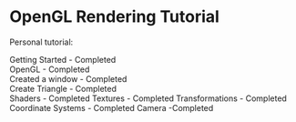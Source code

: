 # OpenGL Rendering Tutorial
  
Personal tutorial:  
  
Getting Started - Completed  
OpenGL - Completed  
Created a window - Completed  
Create Triangle - Completed  
Shaders - Completed
Textures - Completed
Transformations - Completed
Coordinate Systems - Completed
Camera -Completed

